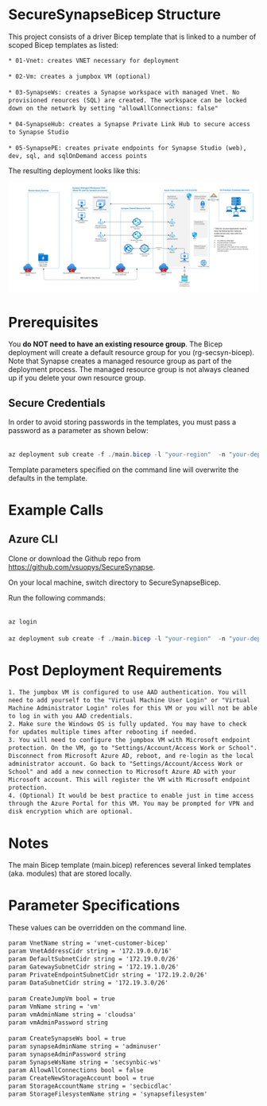 # SecureSynapseBicep Structure

This project consists of a driver Bicep template that is linked to a number of scoped Bicep templates as listed:
```
* 01-Vnet: creates VNET necessary for deployment

* 02-Vm: creates a jumpbox VM (optional)

* 03-SynapseWs: creates a Synapse workspace with managed Vnet. No provisioned reources (SQL) are created. The workspace can be locked down on the network by setting "allowAllConnections: false"

* 04-SynapseHub: creates a Synapse Private Link Hub to secure access to Synapse Studio

* 05-SynapsePE: creates private endpoints for Synapse Studio (web), dev, sql, and sqlOnDemand access points
```

The resulting deployment looks like this:

![Deployed Architecture](images/deployedArchitecture.png?raw=true "Architecture")

# Prerequisites
You **do NOT need to have an existing resource group**. The Bicep deployment will create a default resource group for you (rg-secsyn-bicep). Note that Synapse creates a managed resource group as part of the deployment process. The managed resource group is not always cleaned up if you delete your own resource group.

## Secure Credentials
In order to avoid storing passwords in the templates, you must pass a password as a parameter as shown below:
```powershell

az deployment sub create -f ./main.bicep -l "your-region"  -n "your-deployment-name"" -p CreateJumpVm=true CreateSynapseWs=true vmAdminPassword="your-vm-password" synapseAdminPassword="your-Synapse-password"
```

Template parameters specified on the command line will overwrite the defaults in the template.

# Example Calls

## Azure CLI
Clone or download the Github repo from https://github.com/vsuopys/SecureSynapse.

On your local machine, switch directory to SecureSynapseBicep.

Run the following commands:

```powershell

az login

az deployment sub create -f ./main.bicep -l "your-region"  -n "your-deployment-name"" -p CreateJumpVm=true CreateSynapseWs=true vmAdminPassword="your-vm-password" synapseAdminPassword="your-Synapse-password"
```

# Post Deployment Requirements
```
1. The jumpbox VM is configured to use AAD authentication. You will need to add yourself to the "Virtual Machine User Login" or "Virtual Machine Administrator Login" roles for this VM or you will not be able to log in with you AAD credentials.
2. Make sure the Windows OS is fully updated. You may have to check for updates multiple times after rebooting if needed.
3. You will need to configure the jumpbox VM with Microsoft endpoint protection. On the VM, go to "Settings/Account/Access Work or School". Disconnect from Microsoft Azure AD, reboot, and re-login as the local administrator account. Go back to "Settings/Account/Access Work or School" and add a new connection to Microsoft Azure AD with your Microsoft account. This will register the VM with Microsoft endpoint protection.
4. (Optional) It would be best practice to enable just in time access through the Azure Portal for this VM. You may be prompted for VPN and disk encryption which are optional.
```

# Notes
The main Bicep template (main.bicep) references several linked templates (aka. modules) that are stored locally.

# Parameter Specifications
These values can be overridden on the command line.

```bicep
param VnetName string = 'vnet-customer-bicep'
param VnetAddressCidr string = '172.19.0.0/16'
param DefaultSubnetCidr string = '172.19.0.0/26'
param GatewaySubnetCidr string = '172.19.1.0/26'
param PrivateEndpointSubnetCidr string = '172.19.2.0/26'
param DataSubnetCidr string = '172.19.3.0/26'

param CreateJumpVm bool = true
param VmName string = 'vm'
param vmAdminName string = 'cloudsa'
param vmAdminPassword string

param CreateSynapseWs bool = true
param synapseAdminName string = 'adminuser'
param synapseAdminPassword string
param SynapseWsName string = 'secsynbic-ws'
param AllowAllConnections bool = false
param CreateNewStorageAccount bool = true
param StorageAccountName string = 'secbicdlac'
param StorageFilesystemName string = 'synapsefilesystem'
```